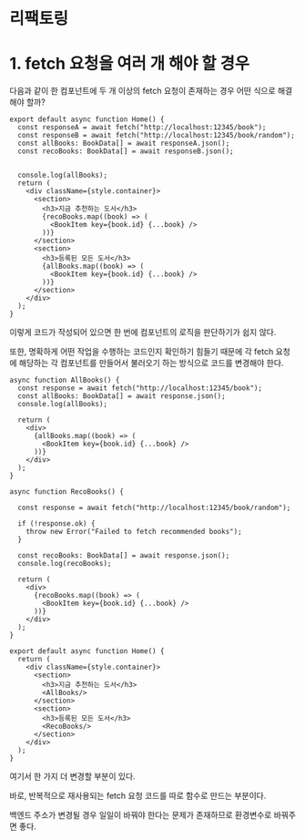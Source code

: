 # 리팩토링

# 1. fetch 요청을 여러 개 해야 할 경우

다음과 같이 한 컴포넌트에 두 개 이상의 fetch 요청이 존재하는 경우 어떤 식으로 해결해야 할까?

```tsx
export default async function Home() {
  const responseA = await fetch("http://localhost:12345/book");
  const responseB = await fetch("http://localhost:12345/book/random");
  const allBooks: BookData[] = await responseA.json();
  const recoBooks: BookData[] = await responseB.json();
  

  console.log(allBooks);
  return (
    <div className={style.container}>
      <section>
        <h3>지금 추천하는 도서</h3>
        {recoBooks.map((book) => (
          <BookItem key={book.id} {...book} />
        ))}
      </section>
      <section>
        <h3>등록된 모든 도서</h3>
        {allBooks.map((book) => (
          <BookItem key={book.id} {...book} />
        ))}
      </section>
    </div>
  );
}
```

이렇게 코드가 작성되어 있으면 한 번에 컴포넌트의 로직을 판단하기가 쉽지 않다.

또한, 명확하게 어떤 작업을 수행하는 코드인지 확인하기 힘들기 때문에 각 fetch 요청에 해당하는 각 컴포넌트를 만들어서 불러오기 하는 방식으로 코드를 변경해야 한다.

```tsx
async function AllBooks() {
  const response = await fetch("http://localhost:12345/book");
  const allBooks: BookData[] = await response.json();
  console.log(allBooks);

  return (
    <div>
      {allBooks.map((book) => (
        <BookItem key={book.id} {...book} />
      ))}
    </div>
  );
}

async function RecoBooks() {

  const response = await fetch("http://localhost:12345/book/random");

  if (!response.ok) {
    throw new Error("Failed to fetch recommended books");
  }

  const recoBooks: BookData[] = await response.json();
  console.log(recoBooks);

  return (
    <div>
      {recoBooks.map((book) => (
        <BookItem key={book.id} {...book} />
      ))}
    </div>
  );
}

export default async function Home() {
  return (
    <div className={style.container}>
      <section>
        <h3>지금 추천하는 도서</h3>
        <AllBooks/>
      </section>
      <section>
        <h3>등록된 모든 도서</h3>
        <RecoBooks/>
      </section>
    </div>
  );
}
```

여기서 한 가지 더 변경할 부분이 있다.

바로, 반복적으로 재사용되는 fetch 요청 코드를 따로 함수로 만드는 부분이다.

백엔드 주소가 변경될 경우 일일이 바꿔야 한다는 문제가 존재하므로 환경변수로 바꿔주면 좋다.